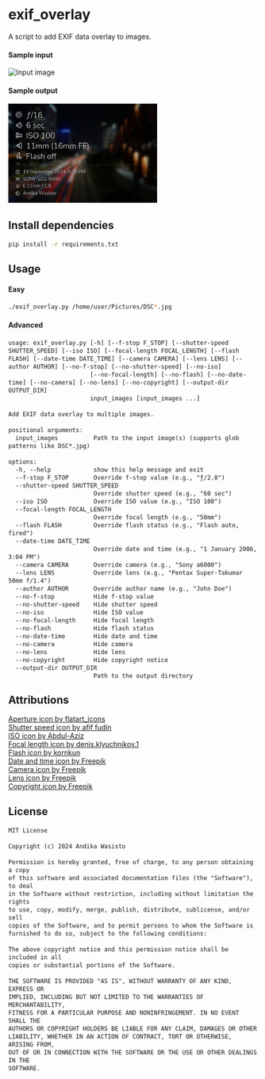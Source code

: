 # exif_overlay

A script to add EXIF data overlay to images.

#### Sample input

<img src="sample/DSC04557.JPG" width="300" alt="Input image">

#### Sample output

<img src="sample/output/DSC04557.JPG" width="300" alt="Output image">

## Install dependencies

```bash
pip install -r requirements.txt
```

## Usage

#### Easy

```bash
./exif_overlay.py /home/user/Pictures/DSC*.jpg
```

#### Advanced

```
usage: exif_overlay.py [-h] [--f-stop F_STOP] [--shutter-speed SHUTTER_SPEED] [--iso ISO] [--focal-length FOCAL_LENGTH] [--flash FLASH] [--date-time DATE_TIME] [--camera CAMERA] [--lens LENS] [--author AUTHOR] [--no-f-stop] [--no-shutter-speed] [--no-iso]
                       [--no-focal-length] [--no-flash] [--no-date-time] [--no-camera] [--no-lens] [--no-copyright] [--output-dir OUTPUT_DIR]
                       input_images [input_images ...]

Add EXIF data overlay to multiple images.

positional arguments:
  input_images          Path to the input image(s) (supports glob patterns like DSC*.jpg)

options:
  -h, --help            show this help message and exit
  --f-stop F_STOP       Override f-stop value (e.g., "ƒ/2.8")
  --shutter-speed SHUTTER_SPEED
                        Override shutter speed (e.g., "60 sec")
  --iso ISO             Override ISO value (e.g., "ISO 100")
  --focal-length FOCAL_LENGTH
                        Override focal length (e.g., "50mm")
  --flash FLASH         Override flash status (e.g., "Flash auto, fired")
  --date-time DATE_TIME
                        Override date and time (e.g., "1 January 2006, 3:04 PM")
  --camera CAMERA       Override camera (e.g., "Sony a6000")
  --lens LENS           Override lens (e.g., "Pentax Super-Takumar 50mm f/1.4")
  --author AUTHOR       Override author name (e.g., "John Doe")
  --no-f-stop           Hide f-stop value
  --no-shutter-speed    Hide shutter speed
  --no-iso              Hide ISO value
  --no-focal-length     Hide focal length
  --no-flash            Hide flash status
  --no-date-time        Hide date and time
  --no-camera           Hide camera
  --no-lens             Hide lens
  --no-copyright        Hide copyright notice
  --output-dir OUTPUT_DIR
                        Path to the output directory
```

## Attributions

[Aperture icon by flatart_icons](https://www.freepik.com/icon/lens_2346057)\
[Shutter speed icon by afif fudin](https://www.freepik.com/icon/stopwatch_17266331)\
[ISO icon by Abdul-Aziz](https://www.freepik.com/icon/film-roll_8900311)\
[Focal length icon by denis.klyuchnikov.1](https://www.freepik.com/icon/eye_16026371)\
[Flash icon by kornkun](https://www.freepik.com/icon/lightning_8396618)\
[Date and time icon by Freepik](https://www.freepik.com/icon/calendar_833593)\
[Camera icon by Freepik](https://www.freepik.com/icon/camera_883787)\
[Lens icon by Freepik](https://www.freepik.com/icon/lens_7291145)\
[Copyright icon by Freepik](https://www.freepik.com/icon/copyright_1294391)

## License

    MIT License
    
    Copyright (c) 2024 Andika Wasisto
    
    Permission is hereby granted, free of charge, to any person obtaining a copy
    of this software and associated documentation files (the "Software"), to deal
    in the Software without restriction, including without limitation the rights
    to use, copy, modify, merge, publish, distribute, sublicense, and/or sell
    copies of the Software, and to permit persons to whom the Software is
    furnished to do so, subject to the following conditions:
    
    The above copyright notice and this permission notice shall be included in all
    copies or substantial portions of the Software.
    
    THE SOFTWARE IS PROVIDED "AS IS", WITHOUT WARRANTY OF ANY KIND, EXPRESS OR
    IMPLIED, INCLUDING BUT NOT LIMITED TO THE WARRANTIES OF MERCHANTABILITY,
    FITNESS FOR A PARTICULAR PURPOSE AND NONINFRINGEMENT. IN NO EVENT SHALL THE
    AUTHORS OR COPYRIGHT HOLDERS BE LIABLE FOR ANY CLAIM, DAMAGES OR OTHER
    LIABILITY, WHETHER IN AN ACTION OF CONTRACT, TORT OR OTHERWISE, ARISING FROM,
    OUT OF OR IN CONNECTION WITH THE SOFTWARE OR THE USE OR OTHER DEALINGS IN THE
    SOFTWARE.